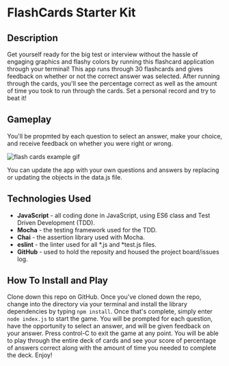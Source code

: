 # FlashCards Starter Kit

## Description
Get yourself ready for the big test or interview without the hassle of engaging graphics and flashy colors by running this flashcard application through your terminal!  This app runs through 30 flashcards and gives feedback on whether or not the correct answer was selected.  After running through the cards, you'll see the percentage correct as well as the amount of time you took to run through the cards. Set a personal record and try to beat it!

## Gameplay
You'll be propmted by each question to select an answer, make your choice, and receive feedback on whether you were right or wrong.

![flash cards example gif](https://media.giphy.com/media/40ZgXZrEGKDxrsLKTC/giphy.gif?cid=790b7611794d4dd1cb1285e034eddbb50f9efb0462cdb614&rid=giphy.gif&ct=g)

You can update the app with your own questions and answers by replacing or updating the objects in the data.js file.

## Technologies Used
- **JavaScript** - all coding done in JavaScript, using ES6 class and Test Driven Development (TDD).
- **Mocha** - the testing framework used for the TDD.
- **Chai** - the assertion library used with Mocha.
- **eslint** - the linter used for all *.js and *test.js files.
- **GitHub** - used to hold the reposity and housed the project board/issues log.  

## How To Install and Play
Clone down this repo on GitHub.  Once you've cloned down the repo, change into the directory via your terminal and install the library dependencies by typing `npm install`.  Once that's complete, simply enter `node index.js` to start the game.  You will be prompted for each question, have the opportunity to select an answer, and will be given feedback on your answer. Press control-C to exit the game at any point. You will be able to play through the entire deck of cards and see your score of percentage of answers correct along with the amount of time you needed to complete the deck.  Enjoy!

